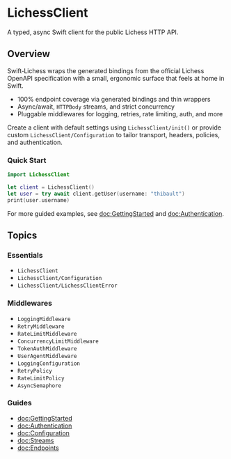 # LichessClient

A typed, async Swift client for the public Lichess HTTP API.

## Overview

Swift‑Lichess wraps the generated bindings from the official Lichess OpenAPI
specification with a small, ergonomic surface that feels at home in Swift.

- 100% endpoint coverage via generated bindings and thin wrappers
- Async/await, `HTTPBody` streams, and strict concurrency
- Pluggable middlewares for logging, retries, rate limiting, auth, and more

Create a client with default settings using ``LichessClient/init()`` or provide
custom ``LichessClient/Configuration`` to tailor transport, headers, policies,
and authentication.

### Quick Start

```swift
import LichessClient

let client = LichessClient()
let user = try await client.getUser(username: "thibault")
print(user.username)
```

For more guided examples, see <doc:GettingStarted> and <doc:Authentication>.

## Topics

### Essentials

- ``LichessClient``
- ``LichessClient/Configuration``
- ``LichessClient/LichessClientError``

### Middlewares

- ``LoggingMiddleware``
- ``RetryMiddleware``
- ``RateLimitMiddleware``
- ``ConcurrencyLimitMiddleware``
- ``TokenAuthMiddleware``
- ``UserAgentMiddleware``
- ``LoggingConfiguration``
- ``RetryPolicy``
- ``RateLimitPolicy``
- ``AsyncSemaphore``

### Guides

- <doc:GettingStarted>
- <doc:Authentication>
- <doc:Configuration>
- <doc:Streams>
- <doc:Endpoints>

